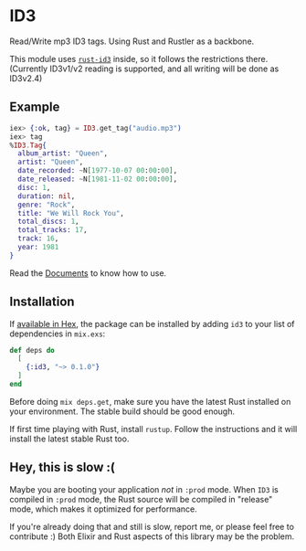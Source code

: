 # ID3

Read/Write mp3 ID3 tags. Using Rust and Rustler as a backbone.

This module uses [`rust-id3`](https://github.com/jameshurst/rust-id3/) inside, so it follows the restrictions there.
(Currently ID3v1/v2 reading is supported, and all writing will be done as ID3v2.4)

## Example

```elixir
iex> {:ok, tag} = ID3.get_tag("audio.mp3")
iex> tag
%ID3.Tag{
  album_artist: "Queen",
  artist: "Queen",
  date_recorded: ~N[1977-10-07 00:00:00],
  date_released: ~N[1981-11-02 00:00:00],
  disc: 1,
  duration: nil,
  genre: "Rock",
  title: "We Will Rock You",
  total_discs: 1,
  total_tracks: 17,
  track: 16,
  year: 1981
}
```

Read the [Documents](https://hexdocs.pm/id3/ID3.html) to know how to use.

## Installation

If [available in Hex](https://hex.pm/docs/publish), the package can be installed
by adding `id3` to your list of dependencies in `mix.exs`:

```elixir
def deps do
  [
    {:id3, "~> 0.1.0"}
  ]
end
```

Before doing `mix deps.get`, make sure you have the latest Rust installed on your environment. The stable build should be good enough.

If first time playing with Rust, install `rustup`. Follow the instructions and it will install the latest stable Rust too.

## Hey, this is slow :(

Maybe you are booting your application *not* in `:prod` mode.
When `ID3` is compiled in `:prod` mode, the Rust source will be compiled in "release" mode, which makes it optimized for performance.

If you're already doing that and still is slow, report me, or please feel free to contribute :)
Both Elixir and Rust aspects of this library may be the problem.

